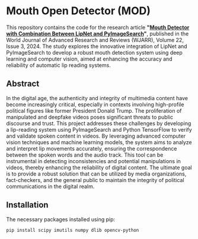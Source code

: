 # Mouth Open Detector (MOD)

This repository contains the code for the research article **"[Mouth Detector with Combination Between LipNet and PyImageSearch]([url](https://wjarr.com/content/mouth-detector-combination-between-lipnet-and-pyimagesearch))"**, published in the World Journal of Advanced Research and Reviews (WJARR), Volume 22, Issue 3, 2024. The study explores the innovative integration of LipNet and PyImageSearch to develop a robust mouth detection system using deep learning and computer vision, aimed at enhancing the accuracy and reliability of automatic lip reading systems.

## Abstract

In the digital age, the authenticity and integrity of multimedia content have become increasingly critical, especially in contexts involving high-profile political figures like former President Donald Trump. The proliferation of manipulated and deepfake videos poses significant threats to public discourse and trust. This project addresses these challenges by developing a lip-reading system using PyImageSearch and Python TensorFlow to verify and validate spoken content in videos. By leveraging advanced computer vision techniques and machine learning models, the system aims to analyze and interpret lip movements accurately, ensuring the correspondence between the spoken words and the audio track. This tool can be instrumental in detecting inconsistencies and potential manipulations in videos, thereby enhancing the reliability of digital content. The ultimate goal is to provide a robust solution that can be utilized by media organizations, fact-checkers, and the general public to maintain the integrity of political communications in the digital realm.

## Installation

The necessary packages installed using pip:

```sh
pip install scipy imutils numpy dlib opencv-python
```
